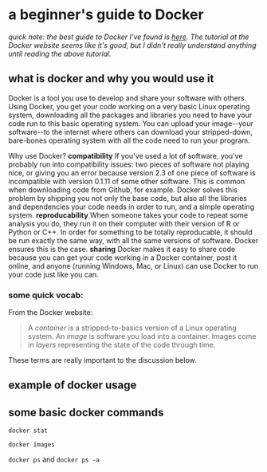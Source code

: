 # a beginner's guide to Docker

_quick note: the best guide to Docker I've found is [here](http://odewahn.github.io/docker-jumpstart/introduction.html). The tutorial at the Docker website seems like it's good, but I didn't really understand anything until reading the above tutorial._

## what is docker and why you would use it

Docker is a tool you use to develop and share your software with others. Using Docker, you get your code working on a very basic Linux operating system, downloading all the packages and libraries you need to have your code run to this basic operating system. You can upload your image--your software--to the internet where others can download your stripped-down, bare-bones operating system with all the code need to run your program.

Why use Docker? __compatibility__ If you've used a lot of software, you've probably run into compatibility issues: two pieces of software not playing nice, or giving you an error because version 2.3 of one piece of software is incompatible with version 0.1.11 of some other software. This is common when downloading code from Github, for example. Docker solves this problem by shipping you not only the base code, but also all the libraries and dependencies your code needs in order to run, and a simple operating system. __reproducability__ When someone takes your code to repeat some analysis you do, they run it on their computer with their version of R or Python or C++. In order for something to be totally reproducable, it should be run exactly the same way, with all the same versions of software. Docker ensures this is the case. __sharing__ Docker makes it easy to share code because you can get your code working in a Docker container, post it online, and anyone (running Windows, Mac, or Linux) can use Docker to run your code just like you can.

### some quick vocab:

From the Docker website:
> A _container_ is a stripped-to-basics version of a Linux operating system. An _image_ is software you load into a container. Images come in _layers_ representing the state of the code through time.

These terms are really important to the discussion below. 

## example of docker usage



## some basic docker commands

`docker stat`

`docker images`

`docker ps` and `docker ps -a`